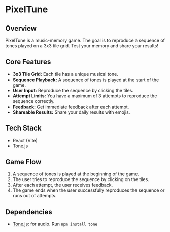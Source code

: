# PixelTune

## Overview

PixelTune is a music-memory game. The goal is to reproduce a sequence of tones played on a 3x3 tile grid. Test your memory and share your results!

## Core Features

- **3x3 Tile Grid:** Each tile has a unique musical tone.
- **Sequence Playback:** A sequence of tones is played at the start of the game.
- **User Input:** Reproduce the sequence by clicking the tiles.
- **Attempt Limits:** You have a maximum of 3 attempts to reproduce the sequence correctly.
- **Feedback:** Get immediate feedback after each attempt.
- **Shareable Results:** Share your daily results with emojis.

## Tech Stack

- React (Vite)
- Tone.js

## Game Flow

1.  A sequence of tones is played at the beginning of the game.
2.  The user tries to reproduce the sequence by clicking on the tiles.
3.  After each attempt, the user receives feedback.
4.  The game ends when the user successfully reproduces the sequence or runs out of attempts.

## Dependencies

-   [Tone.js](https://tonejs.github.io/): for audio.  Run `npm install tone`

